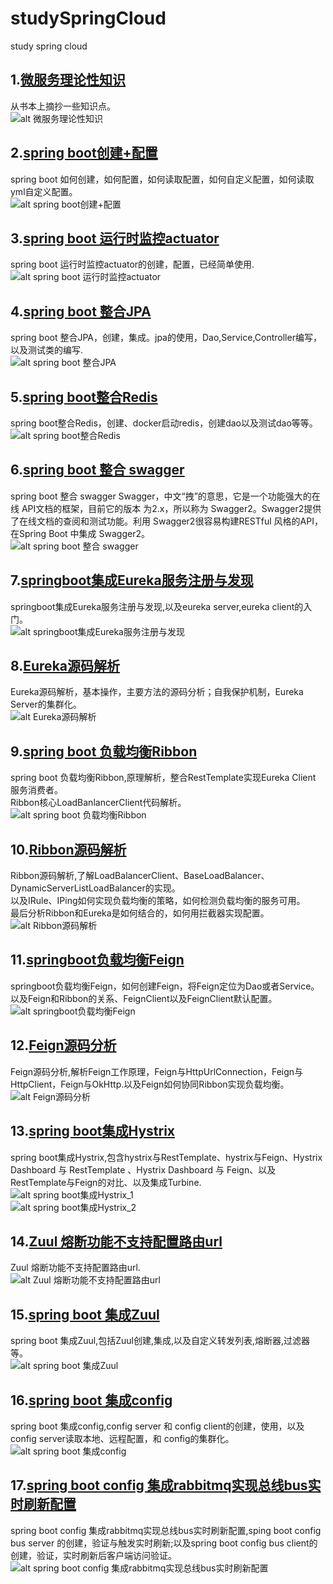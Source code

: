 # studySpringCloud
study spring cloud

## 1.[微服务理论性知识](https://blog.csdn.net/a18792721831/article/details/104275405)
从书本上摘抄一些知识点。  
![alt 微服务理论性知识](images/微服务理论性知识.png)
## 2.[spring boot创建+配置](https://blog.csdn.net/a18792721831/article/details/104290947)
spring boot 如何创建，如何配置，如何读取配置，如何自定义配置，如何读取yml自定义配置。  
![alt spring boot创建+配置](images/spring%20boot创建+配置.png)
## 3.[spring boot 运行时监控actuator](https://blog.csdn.net/a18792721831/article/details/104363642)
spring boot 运行时监控actuator的创建，配置，已经简单使用.  
![alt spring boot 运行时监控actuator](images/spring%20boot%20运行时监控actuator.jpg)
## 4.[spring boot 整合JPA](https://blog.csdn.net/a18792721831/article/details/104380311)
spring boot 整合JPA，创建，集成。jpa的使用，Dao,Service,Controller编写，以及测试类的编写.  
![alt spring boot 整合JPA](images/spring%20boot%20整合JPA.jpg)
## 5.[spring boot整合Redis](https://blog.csdn.net/a18792721831/article/details/104399126)
spring boot整合Redis，创建、docker启动redis，创建dao以及测试dao等等。  
![alt spring boot整合Redis](images/spring%20boot整合Redis.jpg)
## 6.[spring boot 整合 swagger](https://blog.csdn.net/a18792721831/article/details/104399638)
spring boot 整合 swagger Swagger，中文“拽”的意思，它是一个功能强大的在线 API文档的框架，目前它的版本
为2.x，所以称为 Swagger2。Swagger2提供了在线文档的查阅和测试功能。利用 Swagger2很容易构建RESTful 风格的API，在Spring Boot 中集成 Swagger2。  
![alt spring boot 整合 swagger](images/spring%20boot%20整合%20swagger.jpg)
## 7.[springboot集成Eureka服务注册与发现](https://blog.csdn.net/a18792721831/article/details/104444686)
springboot集成Eureka服务注册与发现,以及eureka server,eureka client的入门。  
![alt springboot集成Eureka服务注册与发现](images/springboot集成Eureka服务注册与发现.png)
## 8.[Eureka源码解析](https://blog.csdn.net/a18792721831/article/details/104458740)
Eureka源码解析，基本操作，主要方法的源码分析；自我保护机制，Eureka Server的集群化。  
![alt Eureka源码解析](images/Eureka源码解析.png)
## 9.[spring boot 负载均衡Ribbon](https://blog.csdn.net/a18792721831/article/details/104482835)
spring boot 负载均衡Ribbon,原理解析，整合RestTemplate实现Eureka Client 服务消费者。  
Ribbon核心LoadBanlancerClient代码解析。  
![alt spring boot 负载均衡Ribbon](images/spring%20boot%20负载均衡Ribbon.jpg)  
## 10.[Ribbon源码解析](https://blog.csdn.net/a18792721831/article/details/104503637)
Ribbon源码解析,了解LoadBalancerClient、BaseLoadBalancer、DynamicServerListLoadBalancer的实现。  
以及IRule、IPing如何实现负载均衡的策略，如何检测负载均衡的服务可用。  
最后分析Ribbon和Eureka是如何结合的，如何用拦截器实现配置。
![alt Ribbon源码解析](images/Ribbon源码解析.png)  
## 11.[springboot负载均衡Feign](https://blog.csdn.net/a18792721831/article/details/104523325)
springboot负载均衡Feign，如何创建Feign，将Feign定位为Dao或者Service。  
以及Feign和Ribbon的关系、FeignClient以及FeignClient默认配置。  
![alt springboot负载均衡Feign](images/springboot负载均衡Feign.png)  
## 12.[Feign源码分析](https://blog.csdn.net/a18792721831/article/details/104542555)
Feign源码分析,解析Feign工作原理，Feign与HttpUrlConnection，Feign与HttpClient，Feign与OkHttp.以及Feign如何协同Ribbon实现负载均衡。  
![alt Feign源码分析](images/Feign源码分析.png)  
## 13.[spring boot集成Hystrix](https://blog.csdn.net/a18792721831/article/details/104595872)
spring boot集成Hystrix,包含hystrix与RestTemplate、hystrix与Feign、Hystrix Dashboard 与 RestTemplate 、Hystrix Dashboard 与 Feign、以及RestTemplate与Feign的对比、以及集成Turbine.  
![alt spring boot集成Hystrix_1](images/spring%20boot集成Hystrix_1.png)  
![alt spring boot集成Hystrix_2](images/spring%20boot集成Hystrix_2.png)  
## 14.[Zuul 熔断功能不支持配置路由url](https://blog.csdn.net/a18792721831/article/details/104655867)
Zuul 熔断功能不支持配置路由url.  
![alt Zuul 熔断功能不支持配置路由url](images/Zuul%20熔断功能不支持配置路由url.png)  
## 15.[spring boot 集成Zuul](https://blog.csdn.net/a18792721831/article/details/104635350)
spring boot 集成Zuul,包括Zuul创建,集成,以及自定义转发列表,熔断器,过滤器等。    
![alt spring boot 集成Zuul](images/spring%20boot%20集成Zuul.png)  
## 16.[spring boot 集成config](https://blog.csdn.net/a18792721831/article/details/104716562)
spring boot 集成config,config server 和 config client的创建，使用，以及config server读取本地、远程配置，和 config的集群化。  
![alt spring boot 集成config](images/spring%20boot%20集成config.png)  
## 17.[spring boot config 集成rabbitmq实现总线bus实时刷新配置](https://blog.csdn.net/a18792721831/article/details/104737243)
spring boot config 集成rabbitmq实现总线bus实时刷新配置,sping boot config bus server 的创建，验证与触发实时刷新;以及spring boot config bus client的创建，验证，实时刷新后客户端访问验证。  
![alt spring boot config 集成rabbitmq实现总线bus实时刷新配置](images/spring%20boot%20config%20集成rabbitmq实现总线bus实时刷新配置.png)  

